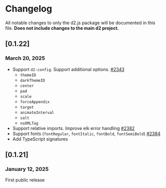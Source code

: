 # Changelog

All notable changes to only the d2.js package will be documented in this file. **Does not
include changes to the main d2 project.**

## [0.1.22]
### March 20, 2025

- Support `d2-config`. Support additional options. [#2343](https://github.com/terrastruct/d2/pull/2343)
  - `themeID`
  - `darkThemeID`
  - `center`
  - `pad`
  - `scale`
  - `forceAppendix`
  - `target`
  - `animateInterval`
  - `salt`
  - `noXMLTag`
- Support relative imports. Improve elk error handling [#2382](https://github.com/terrastruct/d2/pull/2382)
- Support fonts (`fontRegular`, `fontItalic`, `fontBold`, `fontSemiBold`) [#2384](https://github.com/terrastruct/d2/pull/2384)
- Add TypeScript signatures

## [0.1.21]
### January 12, 2025

First public release
